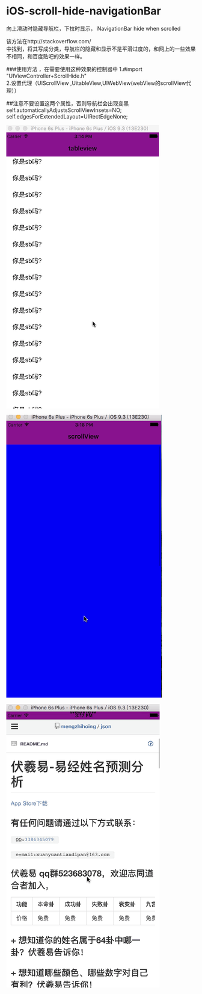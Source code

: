 # iOS-scroll-hide-navigationBar
 向上滑动时隐藏导航栏，下拉时显示， NavigationBar hide when scrolled  


该方法在http://stackoverflow.com/  
中找到，将其写成分类，导航栏的隐藏和显示不是平滑过度的，和网上的一些效果不相同，和百度贴吧的效果一样。  


###使用方法 ，在需要使用这种效果的控制器中
1.#import "UIViewController+ScrollHide.h"  
2.设置代理（UIScrollView ,UitableView,UIWebView(webView的scrollView代理））


##注意不要设置这两个属性，否则导航栏会出现变黑  
self.automaticallyAdjustsScrollViewInsets=NO;  
self.edgesForExtendedLayout=UIRectEdgeNone;











![image](https://raw.githubusercontent.com/mengzhihoing/iOS-scroll-hide-navigationBar/master/1.gif)   





![image](https://raw.githubusercontent.com/mengzhihoing/iOS-scroll-hide-navigationBar/master/2.gif)    




![image](https://raw.githubusercontent.com/mengzhihoing/iOS-scroll-hide-navigationBar/master/3.gif)

